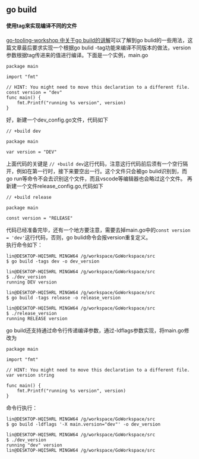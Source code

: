 ## go build
#### 使用tag来实现编译不同的文件    
[go-tooling-workshop 中关于go build的讲解](https://github.com/campoy/go-tooling-workshop/blob/master/2-building-artifacts/1-go-build.md)可以了解到go bulid的一些用法，这篇文章最后要求实现一个根据go bulid -tag功能来编译不同版本的做法，version参数根据tag传进来的值进行编译。下面是一个实例，main.go
```
package main

import "fmt"

// HINT: You might need to move this declaration to a different file.
const version = "dev"
func main() {
	fmt.Printf("running %s version", version)
}

```
好，新建一个dev_config.go文件，代码如下
```
// +build dev

package main

var version = "DEV"
```
上面代码的关键是 `// +build dev`这行代码，注意这行代码前后须有一个空行隔开，例如在第一行时，接下来要空出一行。这个文件只会被go bulid识别到，而go run等命令不会去识别这个文件，而且vscode等编辑器也会略过这个文件。
再新建一个文件release_config.go,代码如下
```
// +build release

package main

const version = "RELEASE"
```
代码已经准备完毕，还有一个地方要注意，需要去掉main.go中的`const version = 'dev'`这行代码，否则，go bulid命令会报version重复定义。     
执行命令如下：
```
lin@DESKTOP-HQI5HRL MINGW64 /g/workspace/GoWorkspace/src
$ go build -tags dev -o dev_version

lin@DESKTOP-HQI5HRL MINGW64 /g/workspace/GoWorkspace/src
$ ./dev_version
running DEV version

lin@DESKTOP-HQI5HRL MINGW64 /g/workspace/GoWorkspace/src
$ go build -tags release -o release_version

lin@DESKTOP-HQI5HRL MINGW64 /g/workspace/GoWorkspace/src
$ ./release_version
running RELEASE version
```
go build还支持通过命令行传递编译参数，通过-ldflags参数实现，将main.go修改为
```
package main

import "fmt"

// HINT: You might need to move this declaration to a different file.
var version string

func main() {
	fmt.Printf("running %s version", version)
}
```
命令行执行：
```
lin@DESKTOP-HQI5HRL MINGW64 /g/workspace/GoWorkspace/src
$ go build -ldflags '-X main.version="dev"' -o dev_version

lin@DESKTOP-HQI5HRL MINGW64 /g/workspace/GoWorkspace/src
$ ./dev_version
running "dev" version
lin@DESKTOP-HQI5HRL MINGW64 /g/workspace/GoWorkspace/src
```